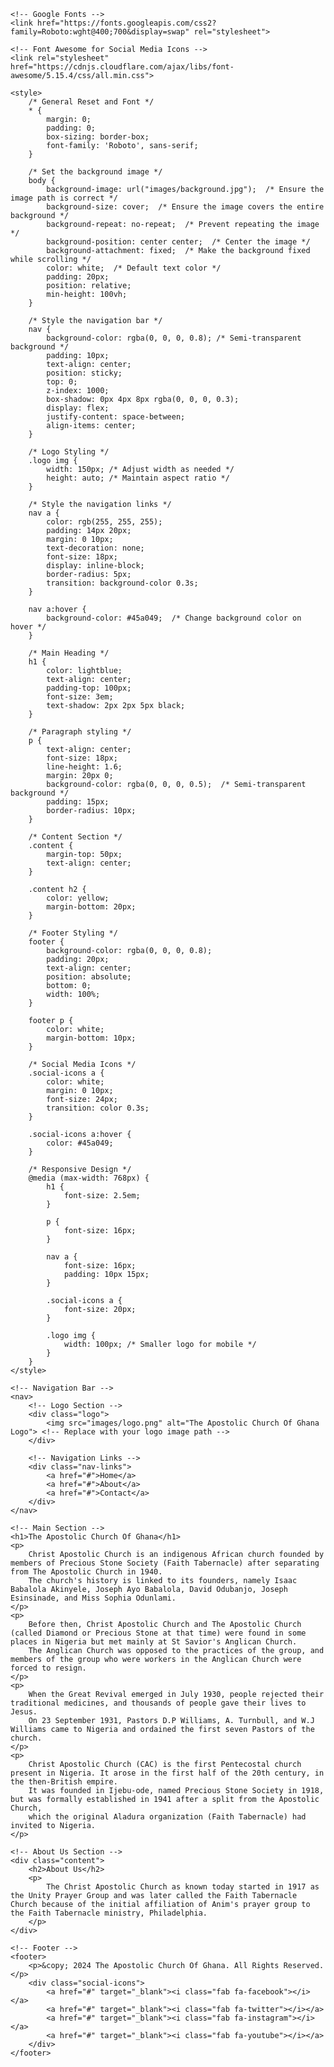 <html lang="en">
<head>
    <meta charset="UTF-8">
    <meta name="viewport" content="width=device-width, initial-scale=1.0">
    <title>The Apostolic Church Of Ghana</title>
    
    <!-- Google Fonts -->
    <link href="https://fonts.googleapis.com/css2?family=Roboto:wght@400;700&display=swap" rel="stylesheet">
    
    <!-- Font Awesome for Social Media Icons -->
    <link rel="stylesheet" href="https://cdnjs.cloudflare.com/ajax/libs/font-awesome/5.15.4/css/all.min.css">

    <style>
        /* General Reset and Font */
        * {
            margin: 0;
            padding: 0;
            box-sizing: border-box;
            font-family: 'Roboto', sans-serif;
        }

        /* Set the background image */
        body {
            background-image: url("images/background.jpg");  /* Ensure the image path is correct */
            background-size: cover;  /* Ensure the image covers the entire background */
            background-repeat: no-repeat;  /* Prevent repeating the image */
            background-position: center center;  /* Center the image */
            background-attachment: fixed;  /* Make the background fixed while scrolling */
            color: white;  /* Default text color */
            padding: 20px;
            position: relative;
            min-height: 100vh;
        }

        /* Style the navigation bar */
        nav {
            background-color: rgba(0, 0, 0, 0.8); /* Semi-transparent background */
            padding: 10px;
            text-align: center;
            position: sticky;
            top: 0;
            z-index: 1000;
            box-shadow: 0px 4px 8px rgba(0, 0, 0, 0.3);
            display: flex;
            justify-content: space-between;
            align-items: center;
        }

        /* Logo Styling */
        .logo img {
            width: 150px; /* Adjust width as needed */
            height: auto; /* Maintain aspect ratio */
        }

        /* Style the navigation links */
        nav a {
            color: rgb(255, 255, 255);
            padding: 14px 20px;
            margin: 0 10px;
            text-decoration: none;
            font-size: 18px;
            display: inline-block;
            border-radius: 5px;
            transition: background-color 0.3s;
        }

        nav a:hover {
            background-color: #45a049;  /* Change background color on hover */
        }

        /* Main Heading */
        h1 {
            color: lightblue;
            text-align: center;
            padding-top: 100px;
            font-size: 3em;
            text-shadow: 2px 2px 5px black;
        }

        /* Paragraph styling */
        p {
            text-align: center;
            font-size: 18px;
            line-height: 1.6;
            margin: 20px 0;
            background-color: rgba(0, 0, 0, 0.5);  /* Semi-transparent background */
            padding: 15px;
            border-radius: 10px;
        }

        /* Content Section */
        .content {
            margin-top: 50px;
            text-align: center;
        }

        .content h2 {
            color: yellow;
            margin-bottom: 20px;
        }

        /* Footer Styling */
        footer {
            background-color: rgba(0, 0, 0, 0.8);
            padding: 20px;
            text-align: center;
            position: absolute;
            bottom: 0;
            width: 100%;
        }

        footer p {
            color: white;
            margin-bottom: 10px;
        }

        /* Social Media Icons */
        .social-icons a {
            color: white;
            margin: 0 10px;
            font-size: 24px;
            transition: color 0.3s;
        }

        .social-icons a:hover {
            color: #45a049;
        }

        /* Responsive Design */
        @media (max-width: 768px) {
            h1 {
                font-size: 2.5em;
            }

            p {
                font-size: 16px;
            }

            nav a {
                font-size: 16px;
                padding: 10px 15px;
            }

            .social-icons a {
                font-size: 20px;
            }

            .logo img {
                width: 100px; /* Smaller logo for mobile */
            }
        }
    </style>
</head>
<body>

    <!-- Navigation Bar -->
    <nav>
        <!-- Logo Section -->
        <div class="logo">
            <img src="images/logo.png" alt="The Apostolic Church Of Ghana Logo"> <!-- Replace with your logo image path -->
        </div>

        <!-- Navigation Links -->
        <div class="nav-links">
            <a href="#">Home</a>
            <a href="#">About</a>
            <a href="#">Contact</a>
        </div>
    </nav>

    <!-- Main Section -->
    <h1>The Apostolic Church Of Ghana</h1>
    <p>
        Christ Apostolic Church is an indigenous African church founded by members of Precious Stone Society (Faith Tabernacle) after separating from The Apostolic Church in 1940.
        The church's history is linked to its founders, namely Isaac Babalola Akinyele, Joseph Ayo Babalola, David Odubanjo, Joseph Esinsinade, and Miss Sophia Odunlami.
    </p>
    <p>
        Before then, Christ Apostolic Church and The Apostolic Church (called Diamond or Precious Stone at that time) were found in some places in Nigeria but met mainly at St Savior's Anglican Church.
        The Anglican Church was opposed to the practices of the group, and members of the group who were workers in the Anglican Church were forced to resign.
    </p>
    <p>
        When the Great Revival emerged in July 1930, people rejected their traditional medicines, and thousands of people gave their lives to Jesus.
        On 23 September 1931, Pastors D.P Williams, A. Turnbull, and W.J Williams came to Nigeria and ordained the first seven Pastors of the church.
    </p>
    <p>
        Christ Apostolic Church (CAC) is the first Pentecostal church present in Nigeria. It arose in the first half of the 20th century, in the then-British empire.
        It was founded in Ijebu-ode, named Precious Stone Society in 1918, but was formally established in 1941 after a split from the Apostolic Church,
        which the original Aladura organization (Faith Tabernacle) had invited to Nigeria.
    </p>

    <!-- About Us Section -->
    <div class="content">
        <h2>About Us</h2>
        <p>
            The Christ Apostolic Church as known today started in 1917 as the Unity Prayer Group and was later called the Faith Tabernacle Church because of the initial affiliation of Anim's prayer group to the Faith Tabernacle ministry, Philadelphia.
        </p>
    </div>

    <!-- Footer -->
    <footer>
        <p>&copy; 2024 The Apostolic Church Of Ghana. All Rights Reserved.</p>
        <div class="social-icons">
            <a href="#" target="_blank"><i class="fab fa-facebook"></i></a>
            <a href="#" target="_blank"><i class="fab fa-twitter"></i></a>
            <a href="#" target="_blank"><i class="fab fa-instagram"></i></a>
            <a href="#" target="_blank"><i class="fab fa-youtube"></i></a>
        </div>
    </footer>

</body>
</html>
